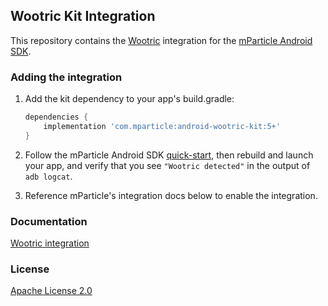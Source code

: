 ## Wootric Kit Integration

This repository contains the [Wootric](https://www.wootric.com) integration for the [mParticle Android SDK](https://github.com/mParticle/mparticle-android-sdk).

### Adding the integration

1. Add the kit dependency to your app's build.gradle:

    ```groovy
    dependencies {
        implementation 'com.mparticle:android-wootric-kit:5+'
    }
    ```
2. Follow the mParticle Android SDK [quick-start](https://github.com/mParticle/mparticle-android-sdk), then rebuild and launch your app, and verify that you see `"Wootric detected"` in the output of `adb logcat`.
3. Reference mParticle's integration docs below to enable the integration.

### Documentation

[Wootric integration](https://docs.mparticle.com/integrations/wootric/event/)

### License

[Apache License 2.0](http://www.apache.org/licenses/LICENSE-2.0)
